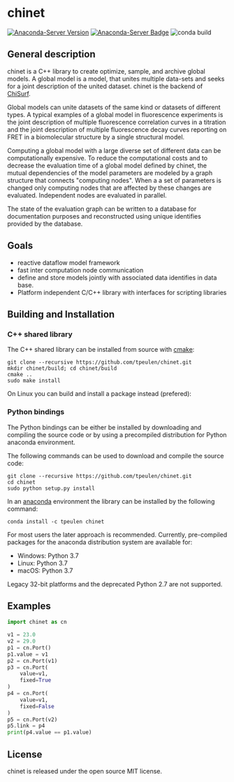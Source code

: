 # chinet
[![Anaconda-Server Version](https://anaconda.org/tpeulen/chinet/badges/version.svg)](https://anaconda.org/tpeulen/chinet)
[![Anaconda-Server Badge](https://anaconda.org/tpeulen/chinet/badges/platforms.svg)](https://anaconda.org/tpeulen/chinet)
![conda build](https://github.com/tpeulen/chinet/actions/workflows/conda-build.yml/badge.svg)


## General description
chinet is a C++ library to create optimize, sample, and archive global 
models. A global model is a model, that unites multiple data-sets and
seeks for a joint description of the united dataset. chinet is the backend of 
[ChiSurf](https://github.com/fluorescence-tools/chisurf).

Global models can unite datasets of the same kind or datasets of 
different types. A typical examples of a global model in fluorescence 
experiments is the joint description of multiple fluorescence 
correlation curves in a titration and the joint description of multiple
fluorescence decay curves reporting on FRET in a biomolecular structure
by a single structural model.

Computing a global model with a large diverse set of different data 
can be computationally expensive. To reduce the computational costs
and to decrease the evaluation time of a global model defined by chinet,
the mutual dependencies of the model parameters are modeled by a graph
structure that connects "computing nodes". When a a set of parameters is
changed only computing nodes that are affected by these changes are 
evaluated. Independent nodes are evaluated in parallel. 

The state of the evaluation graph can be written to a database for 
documentation purposes and reconstructed using unique identifies 
provided by the database. 

## Goals

*   reactive dataflow model framework  
*   fast inter computation node communication
*   define and store models jointly with associated data identifies in data base.
*   Platform independent C/C++ library with interfaces for scripting libraries 

## Building and Installation

### C++ shared library

The C++ shared library can be installed from source with [cmake](https://cmake.org/):

```console
git clone --recursive https://github.com/tpeulen/chinet.git
mkdir chinet/build; cd chinet/build
cmake ..
sudo make install
```

On Linux you can build and install a package instead (prefered):

### Python bindings
The Python bindings can be either be installed by downloading and 
compiling the source code or by using a precompiled distribution for 
Python anaconda environment.

The following commands can be used to download and compile the source 
code:

```console
git clone --recursive https://github.com/tpeulen/chinet.git
cd chinet
sudo python setup.py install
```

In an [anaconda](https://www.anaconda.com/) environment the library can 
be installed by the following command: 
```console
conda install -c tpeulen chinet
```

For most users the later approach is recommended. Currently, 
pre-compiled packages for the anaconda distribution system are 
available for:

*   Windows: Python 3.7
*   Linux: Python 3.7
*   macOS: Python 3.7

Legacy 32-bit platforms and the deprecated Python 2.7 are not supported.

## Examples

```python
import chinet as cn

v1 = 23.0
v2 = 29.0
p1 = cn.Port()
p1.value = v1
p2 = cn.Port(v1)
p3 = cn.Port(
    value=v1,
    fixed=True
)
p4 = cn.Port(
    value=v1,
    fixed=False
)
p5 = cn.Port(v2)
p5.link = p4
print(p4.value == p1.value)
```

## License
chinet is released under the open source MIT license.
